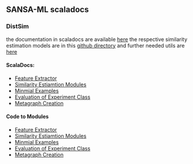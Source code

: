 ## SANSA-ML scaladocs

### DistSim 
the documentation in scaladocs are available [here](https://sansa-stack.github.io/SANSA-Stack/scaladocs/0.7.1_ICSC_paper/#package)
the respective similarity estimation models are in this [github directory](https://github.com/SANSA-Stack/SANSA-Stack/tree/develop/sansa-ml/sansa-ml-spark/src/main/scala/net/sansa_stack/ml/spark/similarity) and further needed utils are [here](https://github.com/SANSA-Stack/SANSA-Stack/tree/develop/sansa-ml/sansa-ml-spark/src/main/scala/net/sansa_stack/ml/spark/utils)

#### ScalaDocs:
* [Feature Extractor](https://sansa-stack.github.io/SANSA-Stack/scaladocs/0.7.1_ICSC_paper/#net.sansa_stack.ml.spark.utils.FeatureExtractorModel)
* [Similarity Estiamtion Modules](https://sansa-stack.github.io/SANSA-Stack/scaladocs/0.7.1_ICSC_paper/#net.sansa_stack.ml.spark.similarity.similarityEstimationModels.package)
* [Minmial Examples](https://sansa-stack.github.io/SANSA-Stack/scaladocs/0.7.1_ICSC_paper/#net.sansa_stack.ml.spark.similarity.examples.package)
* [Evaluation of Experiment Class](https://sansa-stack.github.io/SANSA-Stack/scaladocs/0.7.1_ICSC_paper/#net.sansa_stack.ml.spark.similarity.experiment.SimilarityPipelineExperiment$)
* [Metagraph Creation](https://sansa-stack.github.io/SANSA-Stack/scaladocs/0.7.1_ICSC_paper/#net.sansa_stack.ml.spark.utils.SimilarityExperimentMetaGraphFactory)
#### Code to Modules
* [Feature Extractor](https://github.com/SANSA-Stack/SANSA-Stack/blob/develop/sansa-ml/sansa-ml-spark/src/main/scala/net/sansa_stack/ml/spark/utils/FeatureExtractorModel.scala)
* [Similarity Estiamtion Modules](https://github.com/SANSA-Stack/SANSA-Stack/tree/develop/sansa-ml/sansa-ml-spark/src/main/scala/net/sansa_stack/ml/spark/similarity/similarityEstimationModels)
* [Minmial Examples](https://github.com/SANSA-Stack/SANSA-Stack/blob/develop/sansa-ml/sansa-ml-spark/src/main/scala/net/sansa_stack/ml/spark/similarity/examples/minimalCalls.scala)
* [Evaluation of Experiment Class](https://github.com/SANSA-Stack/SANSA-Stack/blob/develop/sansa-ml/sansa-ml-spark/src/main/scala/net/sansa_stack/ml/spark/similarity/experiment/SimilarityPipelineExperiment.scala)
* [Metagraph Creation](https://github.com/SANSA-Stack/SANSA-Stack/blob/develop/sansa-ml/sansa-ml-spark/src/main/scala/net/sansa_stack/ml/spark/utils/SimilarityExperimentMetaGraphFactory.scala)
